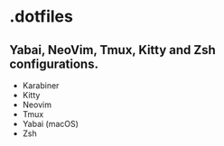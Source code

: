 # .dotfiles

## Yabai, NeoVim, Tmux, Kitty and Zsh configurations.
* Karabiner
* Kitty
* Neovim 
* Tmux
* Yabai (macOS)
* Zsh
